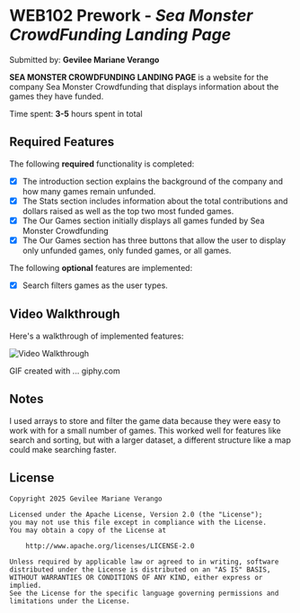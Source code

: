 # WEB102 Prework - *Sea Monster CrowdFunding Landing Page*

Submitted by: **Gevilee Mariane Verango**

**SEA MONSTER CROWDFUNDING LANDING PAGE** is a website for the company Sea Monster Crowdfunding that displays information about the games they have funded.

Time spent: **3-5** hours spent in total

## Required Features

The following **required** functionality is completed:

* [x] The introduction section explains the background of the company and how many games remain unfunded.
* [x] The Stats section includes information about the total contributions and dollars raised as well as the top two most funded games.
* [x] The Our Games section initially displays all games funded by Sea Monster Crowdfunding
* [x] The Our Games section has three buttons that allow the user to display only unfunded games, only funded games, or all games.

The following **optional** features are implemented:

* [x] Search filters games as the user types.

## Video Walkthrough

Here's a walkthrough of implemented features:

<img src='https://media3.giphy.com/media/v1.Y2lkPTc5MGI3NjExZXJ1dGQ1YW52cDNiazVjNXhoZG54N3A5bWNnejZnNDk0Mnd6bmNzMCZlcD12MV9pbnRlcm5hbF9naWZfYnlfaWQmY3Q9Zw/2hWU1MupJdcR1DdsIs/giphy.gif' title='Video Walkthrough' width='' alt='Video Walkthrough' />

<!-- Replace this with whatever GIF tool you used! -->
GIF created with ...  giphy.com
<!-- Recommended tools:
[Kap](https://getkap.co/) for macOS
[ScreenToGif](https://www.screentogif.com/) for Windows
[peek](https://github.com/phw/peek) for Linux. -->

## Notes

I used arrays to store and filter the game data because they were easy to work with for a small number of games. This worked well for features like search and sorting, but with a larger dataset, a different structure like a map could make searching faster.

## License

    Copyright 2025 Gevilee Mariane Verango

    Licensed under the Apache License, Version 2.0 (the "License");
    you may not use this file except in compliance with the License.
    You may obtain a copy of the License at

        http://www.apache.org/licenses/LICENSE-2.0

    Unless required by applicable law or agreed to in writing, software
    distributed under the License is distributed on an "AS IS" BASIS,
    WITHOUT WARRANTIES OR CONDITIONS OF ANY KIND, either express or implied.
    See the License for the specific language governing permissions and
    limitations under the License.

